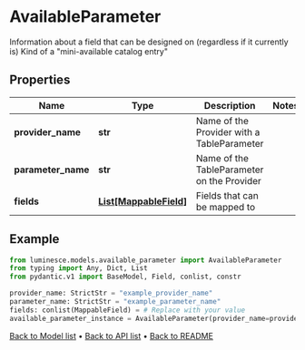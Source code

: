 # AvailableParameter

Information about a field that can be designed on (regardless if it currently is) Kind of a \"mini-available catalog entry\"
## Properties
Name | Type | Description | Notes
------------ | ------------- | ------------- | -------------
**provider_name** | **str** | Name of the Provider with a TableParameter | 
**parameter_name** | **str** | Name of the TableParameter on the Provider | 
**fields** | [**List[MappableField]**](MappableField.md) | Fields that can be mapped to | 
## Example

```python
from luminesce.models.available_parameter import AvailableParameter
from typing import Any, Dict, List
from pydantic.v1 import BaseModel, Field, conlist, constr

provider_name: StrictStr = "example_provider_name"
parameter_name: StrictStr = "example_parameter_name"
fields: conlist(MappableField) = # Replace with your value
available_parameter_instance = AvailableParameter(provider_name=provider_name, parameter_name=parameter_name, fields=fields)

```

[Back to Model list](../README.md#documentation-for-models) &#8226; [Back to API list](../README.md#documentation-for-api-endpoints) &#8226; [Back to README](../README.md)

